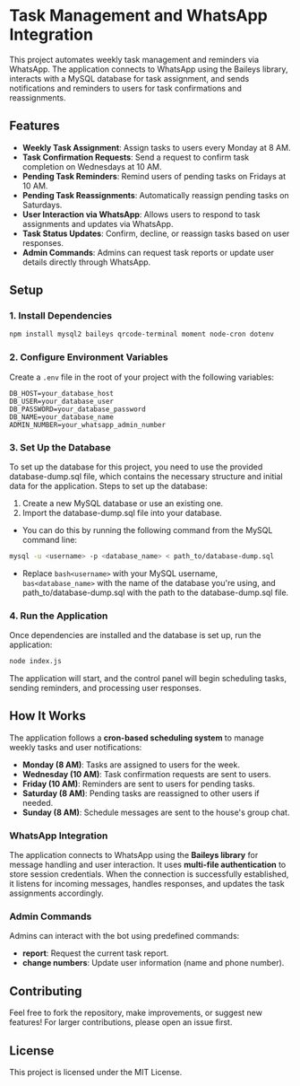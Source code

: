 # Task Management and WhatsApp Integration

This project automates weekly task management and reminders via WhatsApp. The application connects to WhatsApp using the Baileys library, interacts with a MySQL database for task assignment, and sends notifications and reminders to users for task confirmations and reassignments.

## Features
- **Weekly Task Assignment**: Assign tasks to users every Monday at 8 AM.
- **Task Confirmation Requests**: Send a request to confirm task completion on Wednesdays at 10 AM.
- **Pending Task Reminders**: Remind users of pending tasks on Fridays at 10 AM.
- **Pending Task Reassignments**: Automatically reassign pending tasks on Saturdays.
- **User Interaction via WhatsApp**: Allows users to respond to task assignments and updates via WhatsApp.
- **Task Status Updates**: Confirm, decline, or reassign tasks based on user responses.
- **Admin Commands**: Admins can request task reports or update user details directly through WhatsApp.

## Setup

### 1. Install Dependencies

```bash
npm install mysql2 baileys qrcode-terminal moment node-cron dotenv
```

### 2. Configure Environment Variables

Create a `.env` file in the root of your project with the following variables:

```env
DB_HOST=your_database_host
DB_USER=your_database_user
DB_PASSWORD=your_database_password
DB_NAME=your_database_name
ADMIN_NUMBER=your_whatsapp_admin_number
```

### 3. Set Up the Database

To set up the database for this project, you need to use the provided database-dump.sql file, which contains the necessary structure and initial data for the application.
Steps to set up the database:

1. Create a new MySQL database or use an existing one.
2. Import the database-dump.sql file into your database.
 - You can do this by running the following command from the MySQL command line:
```bash
mysql -u <username> -p <database_name> < path_to/database-dump.sql
```
 - Replace ```bash<username>``` with your MySQL username, ```bas<database_name>``` with the name of the database you're using, and path_to/database-dump.sql with the path to the database-dump.sql file.

### 4. Run the Application

Once dependencies are installed and the database is set up, run the application:

```bash
node index.js
```

The application will start, and the control panel will begin scheduling tasks, sending reminders, and processing user responses.

## How It Works

The application follows a **cron-based scheduling system** to manage weekly tasks and user notifications:
- **Monday (8 AM)**: Tasks are assigned to users for the week.
- **Wednesday (10 AM)**: Task confirmation requests are sent to users.
- **Friday (10 AM)**: Reminders are sent to users for pending tasks.
- **Saturday (8 AM)**: Pending tasks are reassigned to other users if needed.
- **Sunday (8 AM)**: Schedule messages are sent to the house's group chat.

### WhatsApp Integration

The application connects to WhatsApp using the **Baileys library** for message handling and user interaction. It uses **multi-file authentication** to store session credentials. When the connection is successfully established, it listens for incoming messages, handles responses, and updates the task assignments accordingly.

### Admin Commands

Admins can interact with the bot using predefined commands:
- **report**: Request the current task report.
- **change numbers**: Update user information (name and phone number).

## Contributing

Feel free to fork the repository, make improvements, or suggest new features! For larger contributions, please open an issue first.

## License

This project is licensed under the MIT License.
